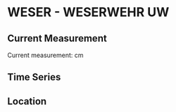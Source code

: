 # WESER - WESERWEHR UW

## Current Measurement

Current measurement: <Value topic="rivers/pegel-online/WESER/WESERWEHR-UW/measurementValue"/> cm

## Time Series

<TimeSeries topic="rivers/pegel-online/WESER/WESERWEHR-UW/measurementValue" period="week" />

## Location

<WorldMap>
  <Marker lat="53.060246493431734" lon="8.854802691563382" labelTopic="rivers/pegel-online/WESER/WESERWEHR-UW/measurementValue" />
</WorldMap>
